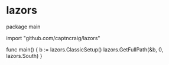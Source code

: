 lazors
======
package main

import "github.com/captncraig/lazors"


func main() {
    b := lazors.ClassicSetup()
	lazors.GetFullPath(&b, 0, lazors.South)
}
